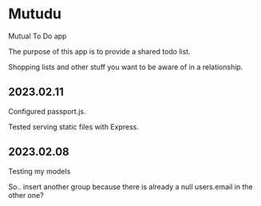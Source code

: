 # Mutudu

Mutual To Do app

The purpose of this app is to provide a shared todo list.

Shopping lists and other stuff you want to be aware of in a relationship.

## 2023.02.11

Configured passport.js.

Tested serving static files with Express.

## 2023.02.08

Testing my models

So.. insert another group because there is already a null users.email in the other one?
